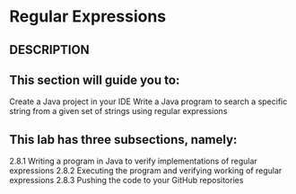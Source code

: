 # Regular Expressions
## DESCRIPTION

## This section will guide you to:

Create a Java project in your IDE
Write a Java program to search a specific string from a given set of strings using regular expressions
 

## This lab has three subsections, namely:

2.8.1 Writing a program in Java to verify implementations of regular expressions
2.8.2 Executing the program and verifying working of regular expressions
2.8.3 Pushing the code to your GitHub repositories
